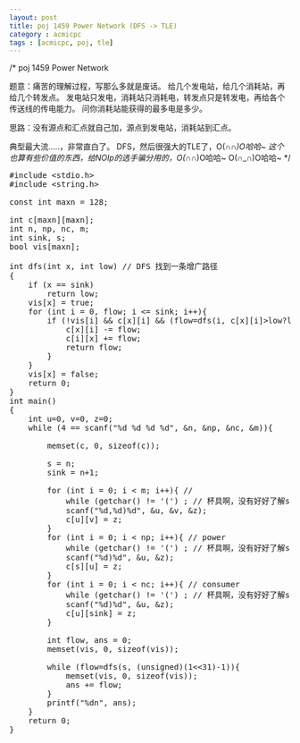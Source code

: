 ```yaml
---
layout: post
title: poj 1459 Power Network (DFS -> TLE)
category : acmicpc
tags : [acmicpc, poj, tle]
---
```


/*
poj 1459 Power Network

题意：痛苦的理解过程，写那么多就是废话。
给几个发电站，给几个消耗站，再给几个转发点。
发电站只发电，消耗站只消耗电，转发点只是转发电，再给各个传送线的传电能力。
问你消耗站能获得的最多电是多少。

思路：没有源点和汇点就自己加，源点到发电站，消耗站到汇点。

典型最大流.....，非常直白了。
DFS，然后很强大的TLE了，O(∩_∩)O哈哈~
这个也算有些价值的东西，给NOIp的选手骗分用的，O(∩_∩)O哈哈~ O(∩_∩)O哈哈~
*/
<!--more-->
<pre>#include &lt;stdio.h&gt;
#include &lt;string.h&gt;

const int maxn = 128;

int c[maxn][maxn];
int n, np, nc, m;
int sink, s;
bool vis[maxn];

int dfs(int x, int low) // DFS 找到一条增广路径
{
    if (x == sink)
        return low;
    vis[x] = true;
    for (int i = 0, flow; i &lt;= sink; i++){
        if (!vis[i] &amp;&amp; c[x][i] &amp;&amp; (flow=dfs(i, c[x][i]&gt;low?low:c[x][i]))){
            c[x][i] -= flow;
            c[i][x] += flow;
            return flow;
        }
    }
    vis[x] = false;
    return 0;
}
int main()
{
    int u=0, v=0, z=0;
    while (4 == scanf("%d %d %d %d", &amp;n, &amp;np, &amp;nc, &amp;m)){

        memset(c, 0, sizeof(c));

        s = n;
        sink = n+1;

        for (int i = 0; i &lt; m; i++){ // 
            while (getchar() != '(') ; // 杯具啊，没有好好了解scanf的输入啊
            scanf("%d,%d)%d", &amp;u, &amp;v, &amp;z);
            c[u][v] = z;
        }
        for (int i = 0; i &lt; np; i++){ // power
            while (getchar() != '(') ; // 杯具啊，没有好好了解scanf的输入啊
            scanf("%d)%d", &amp;u, &amp;z);
            c[s][u] = z;
        }
        for (int i = 0; i &lt; nc; i++){ // consumer
            while (getchar() != '(') ; // 杯具啊，没有好好了解scanf的输入啊
            scanf("%d)%d", &amp;u, &amp;z);
            c[u][sink] = z;
        }

        int flow, ans = 0;
        memset(vis, 0, sizeof(vis));

        while (flow=dfs(s, (unsigned)(1&lt;&lt;31)-1)){
            memset(vis, 0, sizeof(vis));
            ans += flow;
        }
        printf("%dn", ans);
    }
    return 0;
}</pre>
